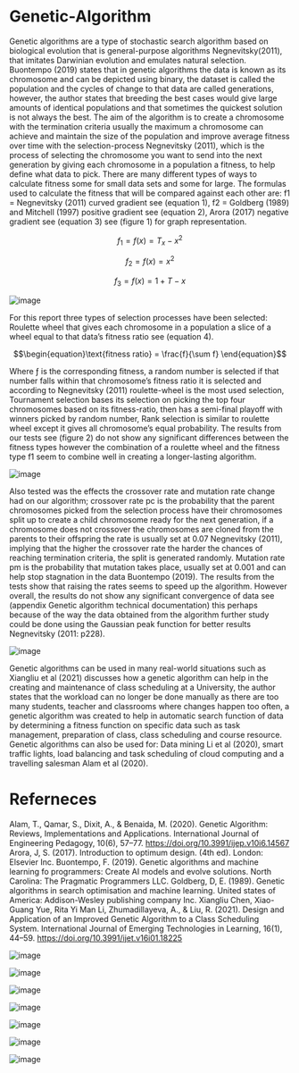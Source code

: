# Genetic-Algorithm

Genetic algorithms are a type of stochastic search algorithm based on biological evolution that is general-purpose algorithms Negnevitsky(2011), that imitates Darwinian evolution and emulates natural selection. Buontempo (2019) states that in genetic algorithms the data is known as its chromosome and can be depicted using binary, the dataset is called the population and the cycles of change to that data are called generations, however, the author states that breeding the best cases would give large amounts of identical populations and that sometimes the quickest solution is not always the best. The aim of the algorithm is to create a chromosome with the termination criteria usually the maximum a
chromosome can achieve and maintain the size of the population and improve average fitness over time with the selection-process Negnevitsky
(2011), which is the process of selecting the chromosome you want to send into the next generation by giving each chromosome in a population a fitness, to help define what data to pick. There are many different types of ways to calculate fitness some for small data sets and some for large. The formulas used to calculate the fitness that will be compared against each other are: f1 = Negnevitsky (2011) curved gradient see (equation 1), f2 = Goldberg (1989) and Mitchell (1997) positive gradient see (equation 2), Arora (2017) negative gradient see (equation 3) see (figure 1) for graph representation.

$$\begin{equation}f_1 = f(x)=T_x-x^2 \end{equation}$$

$$\begin{equation}f_2 = f(x)=x^2 \end{equation}$$

$$\begin{equation}f_3 = f(x)=1+T-x \end{equation}$$

![image](https://github.com/RossErskine/Genetic-Algorithm/assets/46631932/d0b65cee-c02a-496d-aa74-45938655356a)

For this report three types of selection processes have been selected: Roulette wheel that gives each chromosome in a population a slice of a wheel equal to that data’s fitness ratio see (equation 4).

$$\begin{equation}\text{fitness ratio} = \frac{f}{\sum f} \end{equation}$$

Where ƒ is the corresponding fitness, a random number is selected if that number falls within that chromosome’s fitness ratio it is selected and according to Negnevitsky (2011) roulette-wheel is the most used selection, Tournament selection bases its selection on picking the top four chromosomes based on its fitness-ratio, then has a semi-final playoff with winners picked by random number, Rank selection is similar to roulette wheel except it gives all chromosome’s equal probability. The results from our tests see (figure 2) do not show any significant differences between the fitness types however the combination of a roulette wheel and the fitness type f1 seem to combine well in creating a longer-lasting algorithm.


![image](https://github.com/RossErskine/Genetic-Algorithm/assets/46631932/f1d903e9-d9c0-459a-8914-5b3ebbd4841d)

Also tested was the effects the crossover rate and mutation rate change had on our algorithm; crossover rate pc is the probability that the parent
chromosomes picked from the selection process have their chromosomes split up to create a child chromosome ready for the next generation, if a
chromosome does not crossover the chromosomes are cloned from the parents to their offspring the rate is usually set at 0.07 Negnevitsky (2011), implying that the higher the crossover rate the harder the chances of reaching termination criteria, the split is generated randomly. Mutation rate pm is the probability that mutation takes place, usually set at 0.001
and can help stop stagnation in the data Buontempo (2019). The results from the tests show that raising the rates seems to speed up the algorithm.
However overall, the results do not show any significant convergence of data see (appendix Genetic algorithm technical documentation) this perhaps because of the way the data obtained from the algorithm further study could be done using the Gaussian peak function for better results Negnevitsky (2011: p228).

![image](https://github.com/RossErskine/Genetic-Algorithm/assets/46631932/53de63e6-9582-4456-8757-6ec445efdf85)

Genetic algorithms can be used in many real-world situations such as Xiangliu et al (2021) discusses how a genetic algorithm can help in the creating and maintenance of class scheduling at a University, the author states that the workload can no longer be done manually as there are too many students, teacher and classrooms where changes happen too often, a genetic algorithm was created to help in automatic search function of data by determining a fitness function on specific data such as task management, preparation of class, class scheduling and course resource.
Genetic algorithms can also be used for: Data mining Li et al (2020), smart traffic lights, load balancing and task scheduling of cloud computing and a travelling salesman Alam et al (2020).

# Referneces 
Alam, T., Qamar, S., Dixit, A., & Benaida, M. (2020). Genetic Algorithm: Reviews, Implementations and Applications. International Journal of Engineering Pedagogy, 10(6), 57–77.
https://doi.org/10.3991/ijep.v10i6.14567
Arora, J, S. (2017). Introduction to optimum design. (4th ed). London: Elsevier Inc.
Buontempo, F. (2019). Genetic algorithms and machine learning fo programmers: Create AI models and evolve solutions. North Carolina: The Pragmatic Programmers LLC.
Goldberg, D, E. (1989). Genetic algorithms in search optimisation and machine learning. United states of America: Addison-Wesley publishing company Inc.
Xiangliu Chen, Xiao-Guang Yue, Rita Yi Man Li, Zhumadillayeva, A., & Liu, R. (2021). Design and Application of an Improved Genetic Algorithm to a Class Scheduling System. International Journal of Emerging Technologies in Learning, 16(1), 44–59. https://doi.org/10.3991/ijet.v16i01.18225

![image](https://github.com/RossErskine/Genetic-Algorithm/assets/46631932/2d3010c8-3796-4000-b7ae-786bac460cbf)

![image](https://github.com/RossErskine/Genetic-Algorithm/assets/46631932/93abc7ad-9503-4796-bbc0-f9a46fc37eb0)

![image](https://github.com/RossErskine/Genetic-Algorithm/assets/46631932/3a05ed9c-3d97-4ccb-9f95-9b4d8edbb490)

![image](https://github.com/RossErskine/Genetic-Algorithm/assets/46631932/49aa04a0-fc68-402c-be01-1eb8d5667131)

![image](https://github.com/RossErskine/Genetic-Algorithm/assets/46631932/01722527-705e-4607-b1da-fb377e1534ca)

![image](https://github.com/RossErskine/Genetic-Algorithm/assets/46631932/64b1b975-61ac-47bc-a1ac-970aa4724389)

![image](https://github.com/RossErskine/Genetic-Algorithm/assets/46631932/2109f7fc-565d-4662-bcc7-ae4287fc5abb)







